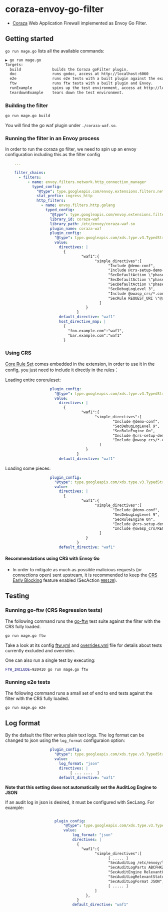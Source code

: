 # coraza-envoy-go-filter

* [Coraza](https://github.com/corazawaf/coraza) Web Application Firewall implemented as Envoy Go Filter.

## Getting started

`go run mage.go` lists all the available commands:

```bash
▶ go run mage.go
Targets:
  build              builds the Coraza goFilter plugin.
  doc                runs godoc, access at http://localhost:6060
  e2e                runs e2e tests with a built plugin against the example deployment.
  ftw                runs ftw tests with a built plugin and Envoy.
  runExample         spins up the test environment, access at http://localhost:8080.
  teardownExample    tears down the test environment.
```

### Building the filter

```bash
go run mage.go build
```

You will find the go waf plugin under `./coraza-waf.so`.

### Running the filter in an Envoy process

In order to run the coraza go filter, we need to spin up an envoy configuration including this as the filter config

```yaml
    ...

    filter_chains:
      - filters:
          - name: envoy.filters.network.http_connection_manager
            typed_config:
              "@type": type.googleapis.com/envoy.extensions.filters.network.http_connection_manager.v3.HttpConnectionManager
              stat_prefix: ingress_http
              http_filters:
                - name: envoy.filters.http.golang
                  typed_config:
                    "@type": type.googleapis.com/envoy.extensions.filters.http.golang.v3alpha.Config
                    library_id: coraza-waf
                    library_path: /etc/envoy/coraza-waf.so
                    plugin_name: coraza-waf
                    plugin_config:
                      "@type": type.googleapis.com/xds.type.v3.TypedStruct
                      value:
                        directives: |
                          {
                                  "waf1":{
                                        "simple_directives":[
                                              "Include @demo-conf",
                                              "Include @crs-setup-demo-conf",
                                              "SecDefaultAction \"phase:3,log,auditlog,pass\"",
                                              "SecDefaultAction \"phase:4,log,auditlog,pass\"",
                                              "SecDefaultAction \"phase:5,log,auditlog,pass\"",
                                              "SecDebugLogLevel 3",
                                              "Include @owasp_crs/*.conf",
                                              "SecRule REQUEST_URI \"@streq /admin\" \"id:101,phase:1,t:lowercase,deny\" \nSecRule REQUEST_BODY \"@rx maliciouspayload\" \"id:102,phase:2,t:lowercase,deny\" \nSecRule RESPONSE_HEADERS::status \"@rx 406\" \"id:103,phase:3,t:lowercase,deny\" \nSecRule RESPONSE_BODY \"@contains responsebodycode\" \"id:104,phase:4,t:lowercase,deny\""
                                          ]
                                    }
                                }
                        default_directive: "waf1"
                        host_directive_map: |
                          {
                            "foo.example.com":"waf1",
                            "bar.example.com":"waf1"
                          }
```

### Using CRS

[Core Rule Set](https://github.com/coreruleset/coreruleset) comes embedded in the extension, in order to use it in the config, you just need to include it directly in the rules：

Loading entire coreruleset:
```yaml
                    plugin_config:
                      "@type": type.googleapis.com/xds.type.v3.TypedStruct
                      value:
                        directives: |
                          {
                                  "waf1":{
                                        "simple_directives":[
                                                "Include @demo-conf",
                                                "SecDebugLogLevel 9",
                                                "SecRuleEngine On",
                                                "Include @crs-setup-demo-conf",
                                                "Include @owasp_crs/*.conf"
                                          ]
                                    }
                                }
                        default_directive: "waf1"
```

Loading some pieces:
```yaml
                    plugin_config:
                      "@type": type.googleapis.com/xds.type.v3.TypedStruct
                      value:
                        directives: |
                          {
                                  "waf1":{
                                        "simple_directives":[
                                                "Include @demo-conf",
                                                "SecDebugLogLevel 9",
                                                "SecRuleEngine On",
                                                "Include @crs-setup-demo-conf",
                                                "Include @owasp_crs/REQUEST-901-INITIALIZATION.conf"
                                          ]
                                    }
                                }
                        default_directive: "waf1"
```

#### Recommendations using CRS with Envoy Go

- In order to mitigate as much as possible malicious requests (or connections open) sent upstream, it is recommended to keep the [CRS Early Blocking](https://coreruleset.org/20220302/the-case-for-early-blocking/) feature enabled (SecAction [`900120`](./src/rules/crs-setup.conf.example)).

## Testing

### Running go-ftw (CRS Regression tests)

The following command runs the [go-ftw](https://github.com/coreruleset/go-ftw) test suite against the filter with the CRS fully loaded.

```bash
go run mage.go ftw
```

Take a look at its config [ftw.yml](./ftw/ftw.yml) and [overrides.yml](./ftw/overrides.yml) file for details about tests currently excluded and overriden.

One can also run a single test by executing:

```bash
FTW_INCLUDE=920410 go run mage.go ftw
```


### Running e2e tests

The following command runs a small set of end to end tests against the filter with the CRS fully loaded.

```bash
go run mage.go e2e
```

## Log format

By the dafault the filter writes plain text logs. 
The log format can be changed to json using the `log_format` configuraion option:
```yaml
                    plugin_config:
                      "@type": type.googleapis.com/xds.type.v3.TypedStruct
                      value:
                        log_format: "json"
                        directives: |
                             [ ... ....  ]
                        default_directive: "waf1"
```

**Note that this setting does not automatically set the AuditLog Engine to JSON**

If an audit log in json is desired, it must be configured with SecLang. For example:
```yaml

                      plugin_config:
                          "@type": type.googleapis.com/xds.type.v3.TypedStruct
                          value:
                              log_format: "json"
                              directives: |
                                {
                                  "waf1":{
                                        "simple_directives":[
                                              [ ..... ]
                                              "SecAuditLog /etc/envoy/logs/audit.log",
                                              "SecAuditLogParts ABCFHKZ",
                                              "SecAuditEngine RelevantOnly",
                                              "SecAuditLogRelevantStatus ^(?:5|4)",
                                              "SecAuditLogFormat JSON",
                                              [ ..... ]
                                        ]
                                    },
                                }
                              default_directive: "waf1"
```
